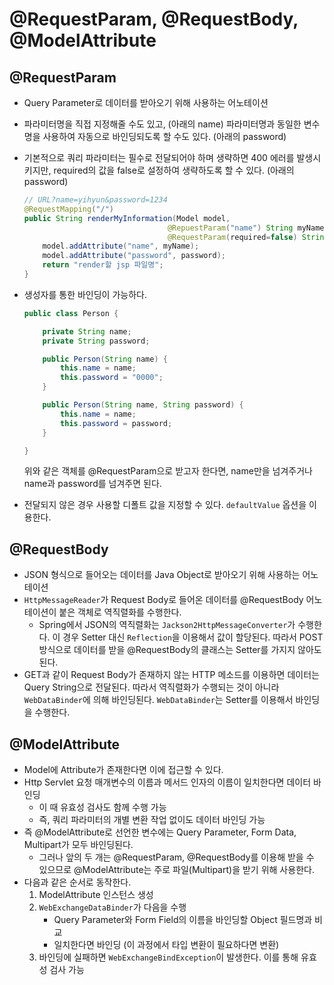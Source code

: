 # @RequestParam, @RequestBody, @ModelAttribute

## @RequestParam

* Query Parameter로 데이터를 받아오기 위해 사용하는 어노테이션
* 파라미터명을 직접 지정해줄 수도 있고, (아래의 name) 파라미터명과 동일한 변수명을 사용하여 자동으로 바인딩되도록 할 수도 있다. (아래의 password)
*   기본적으로 쿼리 파라미터는 필수로 전달되어야 하며 생략하면 400 에러를 발생시키지만, required의 값을 false로 설정하여 생략하도록 할 수 있다. (아래의 password)

    ```java
    // URL?name=yihyun&password=1234
    @RequestMapping("/")
    public String renderMyInformation(Model model,
                                    @RepuestParam("name") String myName,
                                    @RequestParam(required=false) String password) {
    	model.addAttribute("name", myName);
    	model.addAttribute("password", password);
    	return "render할 jsp 파일명";
    }
    ```
*   생성자를 통한 바인딩이 가능하다.

    ```java
    public class Person {

    	private String name;
    	private String password;

    	public Person(String name) {
    		this.name = name;
    		this.password = "0000";
    	}

    	public Person(String name, String password) {
    		this.name = name;
    		this.password = password;
    	}

    }
    ```

    위와 같은 객체를 @RequestParam으로 받고자 한다면, name만을 넘겨주거나 name과 password를 넘겨주면 된다.
* 전달되지 않은 경우 사용할 디폴트 값을 지정할 수 있다. `defaultValue` 옵션을 이용한다.

## @RequestBody

* JSON 형식으로 들어오는 데이터를 Java Object로 받아오기 위해 사용하는 어노테이션
* `HttpMessageReader`가 Request Body로 들어온 데이터를 @RequestBody 어노테이션이 붙은 객체로 역직렬화를 수행한다.
  * Spring에서 JSON의 역직렬화는 `Jackson2HttpMessageConverter`가 수행한다. 이 경우 Setter 대신 `Reflection`을 이용해서 값이 할당된다. 따라서 POST 방식으로 데이터를 받을 @RequestBody의 클래스는 Setter를 가지지 않아도 된다.
* GET과 같이 Request Body가 존재하지 않는 HTTP 메소드를 이용하면 데이터는 Query String으로 전달된다. 따라서 역직렬화가 수행되는 것이 아니라 `WebDataBinder`에 의해 바인딩된다. `WebDataBinder`는 Setter를 이용해서 바인딩을 수행한다.

## @ModelAttribute

* Model에 Attribute가 존재한다면 이에 접근할 수 있다.
* Http Servlet 요청 매개변수의 이름과 메서드 인자의 이름이 일치한다면 데이터 바인딩
  * 이 때 유효성 검사도 함께 수행 가능
  * 즉, 쿼리 파라미터의 개별 변환 작업 없이도 데이터 바인딩 가능
* 즉 @ModelAttribute로 선언한 변수에는 Query Parameter, Form Data, Multipart가 모두 바인딩된다.
  * 그러나 앞의 두 개는 @RequestParam, @RequestBody를 이용해 받을 수 있으므로 @ModelAttribute는 주로 파일(Multipart)을 받기 위해 사용한다.
* 다음과 같은 순서로 동작한다.
  1. ModelAttribute 인스턴스 생성
  2. `WebExchangeDataBinder`가 다음을 수행
     * Query Parameter와 Form Field의 이름을 바인딩할 Object 필드명과 비교
     * 일치한다면 바인딩 (이 과정에서 타입 변환이 필요하다면 변환)
  3. 바인딩에 실패하면 `WebExchangeBindException`이 발생한다. 이를 통해 유효성 검사 가능
